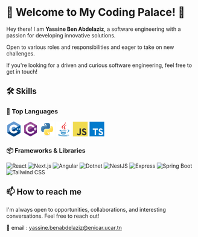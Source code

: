 # 🚩 Welcome to My Coding Palace! 🏰

Hey there! I am **Yassine Ben Abdelaziz**, a software engineering with a passion for developing innovative solutions.

Open to various roles and responsibilities and eager to take on new challenges.

If you're looking for a driven and curious software engineering, feel free to get in touch!

## 🛠️ Skills

### 🔧 Top Languages

<p align="left">  
  <!--
  <img src="https://raw.githubusercontent.com/devicons/devicon/master/icons/c/c-original.svg" alt="c" width="40" height="40"/> 
  -->
  <img src="https://raw.githubusercontent.com/devicons/devicon/master/icons/cplusplus/cplusplus-original.svg" alt="cplusplus" width="40" height="40"/> 
  <img src="https://raw.githubusercontent.com/devicons/devicon/master/icons/csharp/csharp-original.svg" alt="csharp" width="40" height="40"/> 
  <img src="https://raw.githubusercontent.com/devicons/devicon/master/icons/python/python-original.svg" alt="python" width="40" height="40"/> 
  <img src="https://raw.githubusercontent.com/devicons/devicon/master/icons/java/java-original.svg" alt="java" width="40" height="40"/>  
  <img src="https://raw.githubusercontent.com/devicons/devicon/master/icons/javascript/javascript-original.svg" alt="js" width="40" height="40"/> 
  <img src="https://raw.githubusercontent.com/devicons/devicon/master/icons/typescript/typescript-original.svg" alt="js" width="40" height="40"/> 
  
</p>

### 📦 Frameworks & Libraries

<p align="left">
    <img src="https://img.shields.io/badge/React-61DAFB?style=for-the-badge&logo=react&logoColor=black" alt="React"/>
    <img src="https://img.shields.io/badge/Next.js-black?style=for-the-badge&logo=next.js&logoColor=white" alt="Next.js"/>
    <img src="https://img.shields.io/badge/Angular-DD0031?style=for-the-badge&logo=angular&logoColor=white" alt="Angular"/>
    <img src="https://img.shields.io/badge/.NET-512BD4?style=for-the-badge&logo=dotnet&logoColor=fff" alt="Dotnet"/>
    <img src="https://img.shields.io/badge/NestJS-E0234E?style=for-the-badge&logo=nestjs&logoColor=white" alt="NestJS"/>
    <img src="https://img.shields.io/badge/Express-000000?style=for-the-badge&logo=express&logoColor=white" alt="Express"/>
    <img src="https://img.shields.io/badge/Spring_Boot-6DB33F?style=for-the-badge&logo=spring-boot&logoColor=white" alt="Spring Boot"/>
    <img src="https://img.shields.io/badge/Tailwind_CSS-38B2AC?style=for-the-badge&logo=tailwind-css&logoColor=white" alt="Tailwind CSS"/>
</p>

## 📫 How to reach me

I'm always open to opportunities, collaborations, and interesting conversations. Feel free to reach out!

💬 email : yassine.benabdelaziz@enicar.ucar.tn

<!--



 <h3 align="left">Currently Learning :</h3>
<p align="left">
  <ul>
  <li>ROS</li>
  <li>Yocto</li>
    </ul>

  <img src="https://raw.githubusercontent.com/devicons/devicon/master/icons/docker/docker-original-wordmark.svg" alt="docker" width="40" height="40"/>
  <img src="https://www.vectorlogo.zone/logos/jenkins/jenkins-icon.svg" alt="jenkins" width="40" height="40"/>
  <img src="https://www.vectorlogo.zone/logos/kubernetes/kubernetes-icon.svg" alt="kubernetes" width="40" height="40"/>
</p>

## Gihub Stats
  [![Anurag's GitHub stats](https://github-readme-stats.vercel.app/api?username=YassineBenAbdelaziz&theme=dark)](https://github.com/anuraghazra/github-readme-stats)


**YassineBenAbdelaziz/YassineBenAbdelaziz** is a ✨ _special_ ✨ repository because its `README.md` (this file) appears on your GitHub profile.

Here are some ideas to get you started:

- 🔭 I’m currently working on ...
- 🌱 I’m currently learning ...
- 👯 I’m looking to collaborate on ...
- 🤔 I’m looking for help with ...
- 💬 Ask me about ...
- 📫 How to reach me: ...
- 😄 Pronouns: ...
- ⚡ Fun fact: ...
-->
